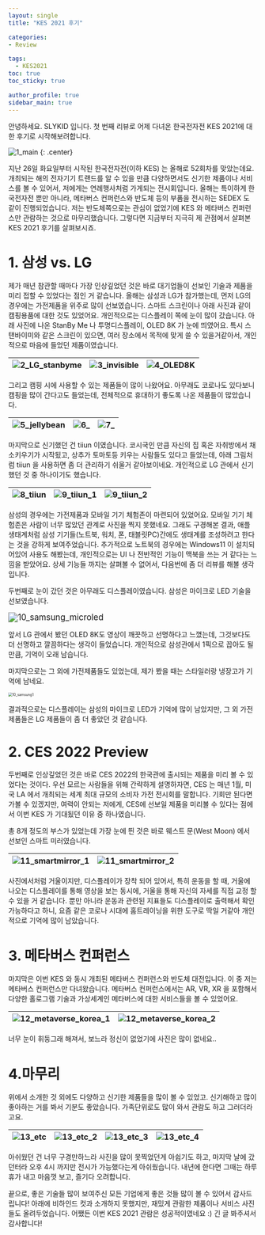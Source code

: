 ```yaml
---
layout: single
title: "KES 2021 후기"

categories: 
- Review

tags: 
  - KES2021
toc: true
toc_sticky: true

author_profile: true
sidebar_main: true
---
```


안녕하세요. SLYKID 입니다. 첫 번째 리뷰로 어제 다녀온 한국전자전 KES 2021에 대한 후기로 시작해보려합니다.

![1_main](/images/2021-10-30-1_kes2021_review/1_main.jpg)
{: .center}

지난 26일 화요일부터 시작된 한국전자전(이하 KES) 는 올해로 52회차를 맞았는데요. 개최되는 해의 전자기기 트랜드를 알 수 있을 만큼 다양하면서도 신기한 제품이나 서비스를 볼 수 있어서, 저에게는 연례행사처럼 가게되는 전시회입니다.
올해는 특이하게 한국전자전 뿐만 아니라, 메타버스 컨퍼런스와 반도체 등의 부품을 전시하는 SEDEX 도 같이 진행되었습니다. 저는 반도체쪽으로는 관심이 없었기에 KES 와 메타버스 컨퍼런스만 관람하는 것으로 마무리했습니다.
그렇다면 지금부터 지극히 제 관점에서 살펴본 KES 2021 후기를 살펴보시죠.

# 1. 삼성 vs. LG

제가 매년 참관할 때마다 가장 인상깊었던 것은 바로 대기업들이 선보인 기술과 제품을 미리 접할 수 있었다는 점인 거 같습니다. 올해는 삼성과 LG가 참가했는데, 먼저 LG의 경우에는 가전제품을 위주로 많이 선보였습니다.
스마트 스크린이나 아래 사진과 같이 캠핑용품에 대한 것도 있었어요. 개인적으로는 디스플레이 쪽에 눈이 많이 갔습니다. 아래 사진에 나온 StanBy Me 나 투명디스플레이, OLED 8K 가 눈에 띄였어요. 특시 스탠바이미와 같은 스크린이 있으면, 여러 장소에서 목적에 맞게 쓸 수 있을거같아서, 개인적으로 마음에 들었던 제품이였습니다.

![2_LG_stanbyme](/images/2021-10-30-1_kes2021_review/2_LG_stanbyme.png) | ![3_invisible](/images/2021-10-30-1_kes2021_review/3_invisible.png) | ![4_OLED8K](/images/2021-10-30-1_kes2021_review/4_OLED8K.png) 
---| --- | --- 

그리고 캠핑 시에 사용할 수 있는 제품들이 많이 나왔어요. 아무래도 코로나도 있다보니 캠핑을 많이 간다고도 들었는데, 전체적으로 휴대하기 좋도록 나온 제품들이 많았습니다.

![5_jellybean](/images/2021-10-30-1_kes2021_review/5_jellybean.jpg) | ![6_](/images/2021-10-30-1_kes2021_review/6_camping_1.jpg) | ![7_](/images/2021-10-30-1_kes2021_review/7_camping_2.jpg) 
 --- | --- |---

마지막으로 신기했던 건 tiiun 이였습니다. 코시국인 만큼 자신의 집 혹은 자취방에서 채소키우기가 시작됬고, 상추가 토마토등 키우는 사람들도 있다고 들었는데, 아래 그림처럼 tiiun 을 사용하면 좀 더 관리하기 쉬울거 같아보이네요. 개인적으로 LG 관에서 신기했던 것 중 하나이기도 했습니다.

![8_tiiun](/images/2021-10-30-1_kes2021_review/8_tiiun.png) | ![9_tiiun_1](/images/2021-10-30-1_kes2021_review/9_tiiun_1.jpg) | ![9_tiiun_2](/images/2021-10-30-1_kes2021_review/9_tiiun_2.jpg) 
 --- |---| --- 

삼성의 경우에는 가전제품과 모바일 기기 체험존이 마련되어 있었어요. 모바일 기기 체험존은 사람이 너무 많았던 관계로 사진을 찍지 못했네요. 그래도 구경해본 결과, 애플 생태계처럼 삼성 기기들(노트북, 워치, 폰, 태블릿PC)간에도 생태계를 조성하려고 한다는 것을 강하게 보여주었습니다. 추가적으로 노트북의 경우에는 Windows11 이 설치되어있어 사용도 해봤는데, 개인적으로는 UI 나 전반적인 기능이 맥북을 쓰는 거 같다는 느낌을 받았어요. 상세 기능들 까지는 살펴볼 수 없어서, 다음번에 좀 더 리뷰를 해볼 생각입니다.

두번째로 눈이 갔던 것은 아무래도 디스플레이였습니다. 삼성은 마이크로 LED 기술을 선보였습니다.

<img src="/images/2021-10-30-1_kes2021_review/10_samsung_microled.png" alt="10_samsung_microled" style="zoom:120%;" />

앞서 LG 관에서 봤던 OLED 8K도 영상이 깨끗하고 선명하다고 느꼈는데, 그것보다도 더 선명하고 깔끔하다는 생각이 들었습니다. 개인적으로 삼성관에서 1픽으로 꼽아도 될 만큼, 기억이 오래 남습니다.

마지막으로는 그 외에 가전제품들도 있었는데, 제가 봤을 때는 스타일러랑 냉장고가 기억에 남네요.

<img src="/images/2021-10-30-1_kes2021_review/10_samsung1.png" alt="10_samsung1" style="zoom:50%;" />

결과적으로는 디스플레이는 삼성의 마이크로 LED가 기억에 많이 남았지만, 그 외 가전제품들은 LG 제품들이 좀 더 좋았던 것 같습니다.



# 2. CES 2022 Preview

두번째로 인상깊었던 것은 바로 CES 2022의 한국관에 출시되는 제품을 미리 볼 수 있었다는 것이다. 우선 모르는 사람들을 위해 간략하게 설명하자면, CES 는 매년 1월, 미국 LA 에서 개최되는 세계 최대 규모의 소비자 가전 전시회를 말합니다. 기회만 된다면 가볼 수 있겠지만, 여력이 안되는 저에게, CES에 선보일 제품을 미리볼 수 있다는 점에서 이번 KES 가 기대됬던 이유 중 하나였습니다.

총 8개 정도의 부스가 있었는데 가장 눈에 띈 것은 바로 웨스트 문(West Moon) 에서 선보인 스마트 미러였습니다.

 ![11_smartmirror_1](/images/2021-10-30-1_kes2021_review/11_smartmirror_1.jpg) | ![11_smartmirror_2](/images/2021-10-30-1_kes2021_review/11_smartmirror_2.jpg) 
 --- | --- 

사진에서처럼 거울이지만, 디스플레이가 장착 되어 있어서, 특히 운동을 할 때, 거울에 나오는 디스플레이를 통해 영상을 보는 동시에, 거울을 통해 자신의 자세를 직접 교정 할 수 있을 거 같습니다. 뿐만 아니라 운동과 관련된 지표들도 디스플레이로 출력해서 확인가능하다고 하니, 요즘 같은 코로나 시대에 홈트레이닝을 위한 도구로 딱일 거같아 개인적으로 기억에 많이 남았습니다.



# 3. 메타버스 컨퍼런스

마지막은 이번 KES 와 동시 개최된 메타버스 컨퍼런스와 반도체 대전입니다. 이 중 저는 메타버스 컨퍼런스만 다녀왔습니다. 메타버스 컨퍼런스에서는 AR, VR, XR 을 포함해서 다양한 홀로그램 기술과 가상세계인 메타버스에 대한 서비스들을 볼 수 있었어요.

![12_metaverse_korea_1](/images/2021-10-30-1_kes2021_review/12_metaverse_korea_1.jpg) | ![12_metaverse_korea_2](/images/2021-10-30-1_kes2021_review/12_metaverse_korea_2.jpg)
 --- | --- 

너무 눈이 휘둥그래 해져서, 보느라 정신이 없었기에 사진은 많이 없네요..



# 4.마무리

위에서 소개한 것 외에도 다양하고 신기한 제품들을 많이 볼 수 있었고. 신기해하고 많이 좋아하는 거를 봐서 기분도 좋았습니다.  가족단위로도 많이 와서 관람도 하고 그러더라고요.

![13_etc](/images/2021-10-30-1_kes2021_review/13_etc.jpg) | ![13_etc_2](/images/2021-10-30-1_kes2021_review/13_etc_2.jpg) | ![13_etc_3](/images/2021-10-30-1_kes2021_review/13_etc_3.jpg) | ![13_etc_4](/images/2021-10-30-1_kes2021_review/13_etc_4.jpg)
---|---|---| --- 

아쉬웠던 건 너무 구경만하느라 사진을 많이 못찍었던게 아쉽기도 하고, 마지막 날에 갔던터라 오후 4시 까지만 전시가 가능했다는게 아쉬웠습니다. 내년에 한다면 그때는 하루 휴가 내고 마음껏 보고, 즐기다 오려합니다.

끝으로, 좋은 기술들 많이 보여주신 모든 기업에게 좋은 것들 많이 볼 수 있어서 감사드립니다! 아래에 비하인드 컷과 소개하지 못했지만, 재밌게 관람한 제품이나 서비스 사진들도 올려두었습니다. 어쨌든 이번 KES 2021 관람은 성공적이였네요 :) 긴 글 봐주셔서 감사합니다!

